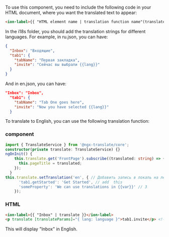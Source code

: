 To use this component, you need to include the following code in your HTML document, where you want the translated text to appear:

```html
<ion-label>{{ "HTML element name | translation function name"(translate) }}</ion-label>
```

In the i18s folder, you should add the translation strings for different languages. For example, in ru.json, you can have:

```json
{
  "Inbox": "Входящие",
  "tab1": {
    "tabName": "Первая закладка",
    "invite": "Сейчас вы выбрали {{lang}}"
  }
}
```

And in en.json, you can have:

```json
"Inbox": "Inbox",
  "tab1": {
    "tabName": "Tab One goes here",
    "invite": "Now you have selected {{lang}}"
  }
```

To translate to English, you can use the following translation function:

### component
```typescript
import { TranslateService } from '@ngx-translate/core';
constructor(private translate: TranslateService) {}
ngOnInit() {
    this.translate.get('FrontPage').subscribe((translated: string) => { // /Получить локализованные запись 
      this.pageTitle = translated;
    });
  }
this.translate.setTranslation('en', { // Добавить запись в локаль на ленту
      'tab1.getStarted': 'Get Started', // add  this
      'someProperty': 'We can use translations in {{var}}' // 3
    });
```

### HTML
```html
<ion-label>{{ "Inbox" | translate }}</ion-label>
<p translate [translateParams]="{ lang: language }">tab1.invite</p> <!-- add this -->
```


This will display "Inbox" in English.
